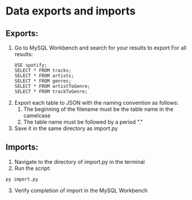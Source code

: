 # Data exports and imports

## Exports:
1. Go to MySQL Workbench and search for your results to export
    For all results: 
    ```
    USE spotify;
    SELECT * FROM tracks;
    SELECT * FROM artists;
    SELECT * FROM genres;
    SELECT * FROM artistToGenre;
    SELECT * FROM trackToGenre;
    ```
2. Export each table to JSON with the naming convention as follows:
    1. The beginning of the filename must be the table name in the camelcase
    2. The table name must be followed by a period "."
3. Save it in the same directory as import.py 


## Imports:
1. Navigate to the directory of import.py in the terminal
2. Run the script:
```
py import.py
```
3. Verify completion of import in the MySQL Workbench
